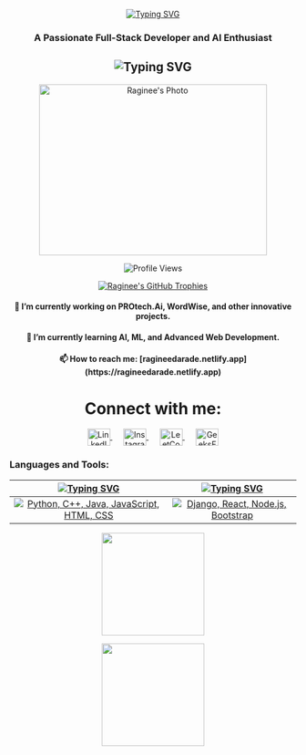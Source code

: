  <p align="center">
<a href="https://git.io/typing-svg"><img src="https://readme-typing-svg.herokuapp.com?font=Fira+Code&weight=900&size=30&pause=1000&color=F7F7F7&background=128CCF00&center=true&vCenter=true&multiline=true&random=false&width=500&lines=Hi+%F0%9F%91%8B%2C+I'm+Raginee+Darade" alt="Typing SVG" /></a>
</p>
<h3 align="center">A Passionate Full-Stack Developer and AI Enthusiast</h3>
<h2 align="center">
  <img src="https://readme-typing-svg.demolab.com?font=Fira+Code&weight=600&pause=1000&center=true&vCenter=true&lines=Open-Source+Contributor;Competitive+Programmer;AI+Innovator" alt="Typing SVG" />
</h2>
<p align="center">
  <img src=" https://media.tenor.com/FP3KLUuiKOkAAAAC/computer-typing.gif" width="400" height="300" alt="Raginee's Photo">
</p>

<p align="center"> 
  <img src="https://komarev.com/ghpvc/?username=ragineedarade&label=Profile%20views&color=0e75b6&style=flat" alt="Profile Views" />
</p>
 
<p align="center"> 
  <a href="https://github.com/ryo-ma/github-profile-trophy">
    <img src="https://github-profile-trophy.vercel.app/?username=ragineedarade&theme=onedark" alt="Raginee's GitHub Trophies" />
  </a> 
</p>

<h4 align="center">🔭 I’m currently working on <b>PROtech.Ai</b>, WordWise, and other innovative projects.</h4>
<h4 align="center">🌱 I’m currently learning <b>AI, ML, and Advanced Web Development</b>.</h4>
<h4 align="center">📫 How to reach me: <b>[ragineedarade.netlify.app](https://ragineedarade.netlify.app)</b></h4>

<h1 align="center">Connect with me:</h1>
<p align="center">
  <a href="https://www.linkedin.com/in/raginee-darade/" target="blank">
    <img align="center" src="https://raw.githubusercontent.com/rahuldkjain/github-profile-readme-generator/master/src/images/icons/Social/linked-in-alt.svg" alt="LinkedIn" height="30" width="40" />
  </a>&nbsp;&nbsp;&nbsp;&nbsp;
  <a href="https://instagram.com/raginee_darade" target="blank">
    <img align="center" src="https://raw.githubusercontent.com/rahuldkjain/github-profile-readme-generator/master/src/images/icons/Social/instagram.svg" alt="Instagram" height="30" width="40" />
  </a>&nbsp;&nbsp;&nbsp;&nbsp;
  <a href="https://www.leetcode.com/ragineedarade02" target="blank">
    <img align="center" src="https://raw.githubusercontent.com/rahuldkjain/github-profile-readme-generator/master/src/images/icons/Social/leet-code.svg" alt="LeetCode" height="30" width="40" />
  </a>&nbsp;&nbsp;&nbsp;&nbsp;
  <a href="https://auth.geeksforgeeks.org/user/ragineedarade" target="blank">
    <img align="center" src="https://raw.githubusercontent.com/rahuldkjain/github-profile-readme-generator/master/src/images/icons/Social/geeks-for-geeks.svg" alt="GeeksForGeeks" height="30" width="40" />
  </a>
</p>

<h3 align="left">Languages and Tools:</h3>

| [![Typing SVG](https://readme-typing-svg.herokuapp.com?font=Fira+Code&size=25&pause=1000&color=00FF2B&center=true&vCenter=true&repeat=false&width=300&lines=Languages)](https://git.io/typing-svg) | [![Typing SVG](https://readme-typing-svg.herokuapp.com?font=Fira+Code&size=25&pause=1000&color=00FF2B&center=true&vCenter=true&repeat=false&width=200&lines=Frameworks+%26+Libraries)](https://git.io/typing-svg) | 
| ----- | ---- |
| <div align="center"><a href="https://skillicons.dev"><img src="https://skillicons.dev/icons?i=python,cpp,java,js,html,css" title="Python, C++, Java, JavaScript, HTML, CSS"/></a></div> | <div align="center"><a href="https://skillicons.dev"><img src="https://skillicons.dev/icons?i=django,react,nodejs,bootstrap" title="Django, React, Node.js, Bootstrap"/></a></div> |

<p align="center"><img align="center" src="http://github-profile-summary-cards.vercel.app/api/cards/profile-details?username=ragineedarade&theme=radical" height="180em" /></p>

<p align="center">
    <img height="180em" src="https://github-readme-streak-stats.herokuapp.com/?user=ragineedarade&theme=dark&hide_border=true&background=0D1117&stroke=0000&count_private=true&include_all_commits=true" />
</p>
